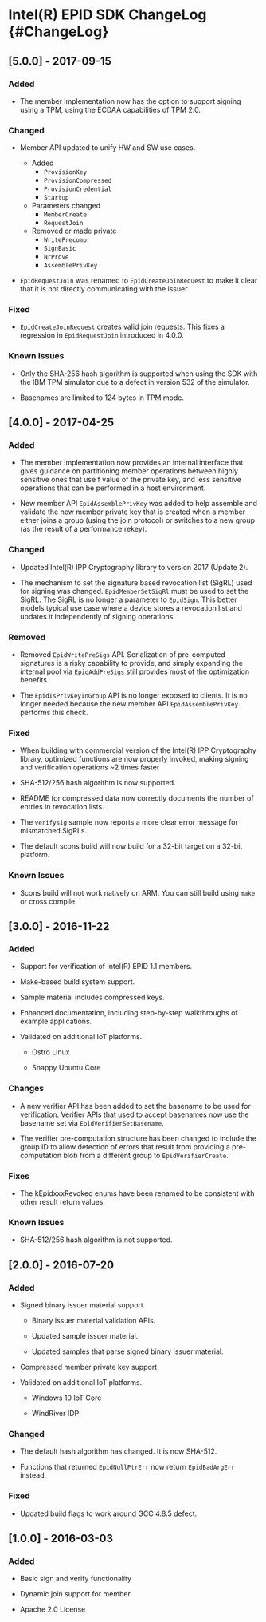 # Intel(R) EPID SDK ChangeLog                                   {#ChangeLog}

## [5.0.0] - 2017-09-15

### Added

* The member implementation now has the option to support signing
  using a TPM, using the ECDAA capabilities of TPM 2.0.


### Changed

* Member API updated to unify HW and SW use cases.
    * Added
        * `ProvisionKey`
        * `ProvisionCompressed`
        * `ProvisionCredential`
        * `Startup`
    * Parameters changed
        * `MemberCreate`
        * `RequestJoin`
    * Removed or made private
        * `WritePrecomp`
        * `SignBasic`
        * `NrProve`
        * `AssemblePrivKey`

* `EpidRequestJoin` was renamed to `EpidCreateJoinRequest` to make it
  clear that it is not directly communicating with the issuer.


### Fixed

* `EpidCreateJoinRequest` creates valid join requests. This fixes a
  regression in `EpidRequestJoin` introduced in 4.0.0.


### Known Issues

* Only the SHA-256 hash algorithm is supported when using the
  SDK with the IBM TPM simulator due to a defect in version
  532 of the simulator.

* Basenames are limited to 124 bytes in TPM mode.


## [4.0.0] - 2017-04-25

### Added

* The member implementation now provides an internal interface that
  gives guidance on partitioning member operations between highly
  sensitive ones that use f value of the private key, and less
  sensitive operations that can be performed in a host environment.

* New member API `EpidAssemblePrivKey` was added to help assemble and
  validate the new member private key that is created when a member
  either joins a group (using the join protocol) or switches to a new
  group (as the result of a performance rekey).


### Changed

* Updated Intel(R) IPP Cryptography library to version 2017 (Update 2).

* The mechanism to set the signature based revocation list (SigRL)
  used for signing was changed. `EpidMemberSetSigRl` must be used to
  set the SigRL. The SigRL is no longer a parameter to `EpidSign`.
  This better models typical use case where a device stores a
  revocation list and updates it independently of signing operations.


### Removed

* Removed `EpidWritePreSigs` API. Serialization of pre-computed
  signatures is a risky capability to provide, and simply expanding
  the internal pool via `EpidAddPreSigs` still provides most of the
  optimization benefits.

* The `EpidIsPrivKeyInGroup` API is no longer exposed to clients. It
  is no longer needed because the new member API `EpidAssemblePrivKey`
  performs this check.


### Fixed

* When building with commercial version of the Intel(R) IPP
  Cryptography library, optimized functions are now properly invoked,
  making signing and verification operations ~2 times faster

* SHA-512/256 hash algorithm is now supported.

* README for compressed data now correctly documents the number of
  entries in revocation lists.

* The `verifysig` sample now reports a more clear error message for
  mismatched SigRLs.

* The default scons build will now build for a 32-bit target on a
  32-bit platform.


### Known Issues

* Scons build will not work natively on ARM. You can still build using
  `make` or cross compile.


## [3.0.0] - 2016-11-22

### Added

* Support for verification of Intel(R) EPID 1.1 members.

* Make-based build system support.

* Sample material includes compressed keys.

* Enhanced documentation, including step-by-step walkthroughs of
  example applications.

* Validated on additional IoT platforms.

  - Ostro Linux

  - Snappy Ubuntu Core


### Changes

* A new verifier API has been added to set the basename to be used for
  verification. Verifier APIs that used to accept basenames now use
  the basename set via `EpidVerifierSetBasename`.

* The verifier pre-computation structure has been changed to include
  the group ID to allow detection of errors that result from providing
  a pre-computation blob from a different group to
  `EpidVerifierCreate`.


### Fixes

* The kEpidxxxRevoked enums have been renamed to be consistent with
  other result return values.


### Known Issues

* SHA-512/256 hash algorithm is not supported.


## [2.0.0] - 2016-07-20

### Added

* Signed binary issuer material support.

  - Binary issuer material validation APIs.

  - Updated sample issuer material.

  - Updated samples that parse signed binary issuer material.

* Compressed member private key support.

* Validated on additional IoT platforms.

  - Windows 10 IoT Core

  - WindRiver IDP


### Changed

* The default hash algorithm has changed. It is now SHA-512.

* Functions that returned `EpidNullPtrErr` now return `EpidBadArgErr`
  instead.


### Fixed

* Updated build flags to work around GCC 4.8.5 defect.


## [1.0.0] - 2016-03-03

### Added

* Basic sign and verify functionality

* Dynamic join support for member

* Apache 2.0 License
